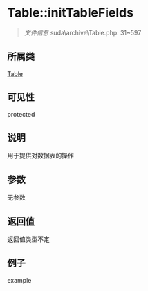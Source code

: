 # Table::initTableFields



> *文件信息* suda\archive\Table.php: 31~597

## 所属类 

[Table](../Table.md)

## 可见性

 protected 

## 说明


用于提供对数据表的操作



## 参数


无参数


## 返回值

返回值类型不定


## 例子

example